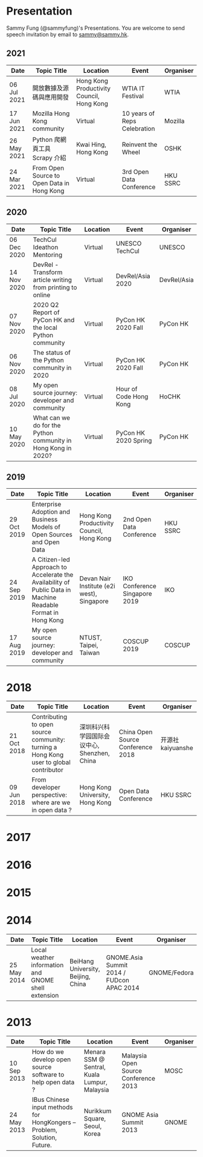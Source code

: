 # Presentation
Sammy Fung (@sammyfung)'s Presentations. You are welcome to send speech invitation by email to sammy@sammy.hk.

## 2021

|Date|Topic Title|Location|Event|Organiser|
| --- | --- | --- | --- | --- |
|06 Jul 2021|開放數據及源碼與應用開發|Hong Kong Productivity Council, Hong Kong|WTIA IT Festival|WTIA|
|17 Jun 2021|Mozilla Hong Kong community|Virtual|10 years of Reps Celebration|Mozilla|
|26 May 2021|Python 爬網頁工具 Scrapy 介紹|Kwai Hing, Hong Kong|Reinvent the Wheel|OSHK|
|24 Mar 2021|From Open Source to Open Data in Hong Kong|Virtual|3rd Open Data Conference|HKU SSRC|

## 2020

|Date|Topic Title|Location|Event|Organiser|
| --- | --- | --- | --- | --- |
|06 Dec 2020|TechCul Ideathon Mentoring|Virtual|UNESCO TechCul|UNESCO|
|14 Nov 2020|DevRel - Transform article writing from printing to online|Virtual|DevRel/Asia 2020|DevRel/Asia|
|07 Nov 2020|2020 Q2 Report of PyCon HK and the local Python community|Virtual|PyCon HK 2020 Fall|PyCon HK|
|06 Nov 2020|The status of the Python community in 2020|Virtual|PyCon HK 2020 Fall|PyCon HK|
|08 Jul 2020|My open source journey: developer and community|Virtual|Hour of Code Hong Kong|HoCHK|
|10 May 2020|What can we do for the Python community in Hong Kong in 2020?|Virtual|PyCon HK 2020 Spring|PyCon HK|

## 2019

|Date|Topic Title|Location|Event|Organiser|
| --- | --- | --- | --- | --- |
|29 Oct 2019|Enterprise Adoption and Business Models of Open Sources and Open Data|Hong Kong Productivity Council, Hong Kong|2nd Open Data Conference|HKU SSRC|
|24 Sep 2019|A Citizen-led Approach to Accelerate the Availability of Public Data in Machine Readable Format in Hong Kong|Devan Nair Institute (e2i west), Singapore|IKO Conference Singapore 2019|IKO|
|17 Aug 2019|My open source journey: developer and community|NTUST, Taipei, Taiwan|COSCUP 2019|COSCUP|

# 2018

|Date|Topic Title|Location|Event|Organiser|
| --- | --- | --- | --- | --- |
|21 Oct 2018|Contributing to open source community: turning a Hong Kong user to global contributor|深圳科兴科学园国际会议中心, Shenzhen, China|China Open Source Conference 2018|开源社kaiyuanshe|
|09 Jun 2018|From developer perspective: where are we in open data ?|Hong Kong University, Hong Kong|Open Data Conference|HKU SSRC|

# 2017

# 2016
# 2015
# 2014

|Date|Topic Title|Location|Event|Organiser|
| --- | --- | --- | --- | --- |
|25 May 2014|Local weather information and GNOME shell extension|BeiHang University, Beijing, China|GNOME.Asia Summit 2014 / FUDcon APAC 2014|GNOME/Fedora|

# 2013

|Date|Topic Title|Location|Event|Organiser|
| --- | --- | --- | --- | --- |
|10 Sep 2013|How do we develop open source software to help open data ?|Menara SSM @ Sentral, Kuala Lumpur, Malaysia|Malaysia Open Source Conference 2013|MOSC|
|24 May 2013|IBus Chinese input methods for HongKongers – Problem, Solution, Future.| Nurikkum Square, Seoul, Korea|GNOME Asia Summit 2013|GNOME|
